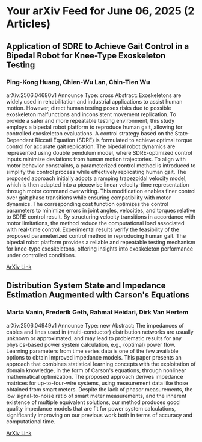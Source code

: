 <h1>Your arXiv Feed for June 06, 2025 (2 Articles)</h1>
<h2>Application of SDRE to Achieve Gait Control in a Bipedal Robot for Knee-Type Exoskeleton Testing</h2>
<h3>Ping-Kong Huang, Chien-Wu Lan, Chin-Tien Wu</h3>
<p>arXiv:2506.04680v1 Announce Type: cross 
Abstract: Exoskeletons are widely used in rehabilitation and industrial applications to assist human motion. However, direct human testing poses risks due to possible exoskeleton malfunctions and inconsistent movement replication. To provide a safer and more repeatable testing environment, this study employs a bipedal robot platform to reproduce human gait, allowing for controlled exoskeleton evaluations. A control strategy based on the State-Dependent Riccati Equation (SDRE) is formulated to achieve optimal torque control for accurate gait replication. The bipedal robot dynamics are represented using double pendulum model, where SDRE-optimized control inputs minimize deviations from human motion trajectories. To align with motor behavior constraints, a parameterized control method is introduced to simplify the control process while effectively replicating human gait. The proposed approach initially adopts a ramping trapezoidal velocity model, which is then adapted into a piecewise linear velocity-time representation through motor command overwriting. This modification enables finer control over gait phase transitions while ensuring compatibility with motor dynamics. The corresponding cost function optimizes the control parameters to minimize errors in joint angles, velocities, and torques relative to SDRE control result. By structuring velocity transitions in accordance with motor limitations, the method reduce the computational load associated with real-time control. Experimental results verify the feasibility of the proposed parameterized control method in reproducing human gait. The bipedal robot platform provides a reliable and repeatable testing mechanism for knee-type exoskeletons, offering insights into exoskeleton performance under controlled conditions.</p>
<a href='https://arxiv.org/abs/2506.04680'>ArXiv Link</a>

<h2>Distribution System State and Impedance Estimation Augmented with Carson's Equations</h2>
<h3>Marta Vanin, Frederik Geth, Rahmat Heidari, Dirk Van Hertem</h3>
<p>arXiv:2506.04949v1 Announce Type: new 
Abstract: The impedances of cables and lines used in (multi-conductor) distribution networks are usually unknown or approximated, and may lead to problematic results for any physics-based power system calculation, e.g., (optimal) power flow. Learning parameters from time series data is one of the few available options to obtain improved impedance models. This paper presents an approach that combines statistical learning concepts with the exploitation of domain knowledge, in the form of Carson's equations, through nonlinear mathematical optimization. The proposed approach derives impedance matrices for up-to-four-wire systems, using measurement data like those obtained from smart meters. Despite the lack of phasor measurements, the low signal-to-noise ratio of smart meter measurements, and the inherent existence of multiple equivalent solutions, our method produces good quality impedance models that are fit for power system calculations, significantly improving on our previous work both in terms of accuracy and computational time.</p>
<a href='https://arxiv.org/abs/2506.04949'>ArXiv Link</a>

